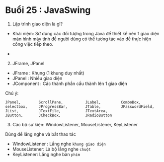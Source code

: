 # Buổi 25 : JavaSwing

1. Lập trình giao diện là gì?

- Khái niệm: Sử dụng các đối tượng trong Java để thiết kế nên 1 giao diện màn hình máy tính để người dùng có thể tương tác vào để thực hiện công việc tiếp theo.

- 

2. JFrame, JPanel

- JFrame : Khung (1 khung duy nhất)
- JPanel : Nhiều giao diện
- JComponent : Các thành phần cấu thành lên 1 giao diện

Chú ý: 
```
JPanel,        ScrollPane,          JLabel,         ComboBox, 
selectbox,     JProgressBar,        JTable,         JPasswordField, 
JList,         JTextFile,           JTextArea,      
JButton,       JCheckBox,           JRadioButton
```

3. Các bộ sự kiện: WindowListener, MouseListener, KeyListener

Dùng để lắng nghe và bắt thao tác

- WindowListener : Lắng nghe `khung giao diện` 
- MouseListener: Là bộ lắng nghe `chuột`
- KeyListener: Lắng nghe bàn `phím`

